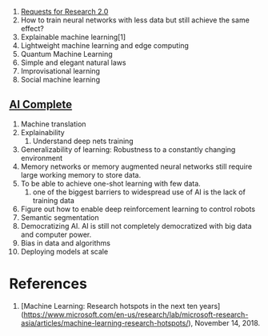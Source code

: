 1. [Requests for Research 2.0](https://openai.com/blog/requests-for-research-2/)
1. How to train neural networks with less data but still achieve the same effect?
1. Explainable machine learning[1]
1. Lightweight machine learning and edge computing
1. Quantum Machine Learning
1. Simple and elegant natural laws
1. Improvisational learning
1. Social machine learning

## [AI Complete](https://en.wikipedia.org/wiki/AI-complete)
1. Machine translation
1. Explainability
   1. Understand deep nets training
1. Generalizability of learning: Robustness to a constantly changing environment
1. Memory networks or memory augmented neural networks still require large working memory to store data.
1. To be able to achieve one-shot learning with few data.
   1. one of the biggest barriers to widespread use of AI is the lack of training data
1. Figure out how to enable deep reinforcement learning to control robots
1. Semantic segmentation
1. Democratizing AI. AI is still not completely democratized with big data and computer power.
1. Bias in data and algorithms
1. Deploying models at scale

# References
1. [Machine Learning: Research hotspots in the next ten years] (https://www.microsoft.com/en-us/research/lab/microsoft-research-asia/articles/machine-learning-research-hotspots/), November 14, 2018.

